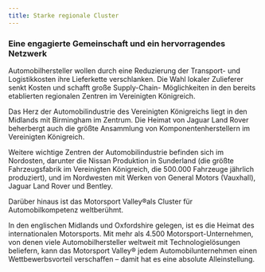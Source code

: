 ```yaml
---
title: Starke regionale Cluster
---
```


### Eine engagierte Gemeinschaft und ein hervorragendes Netzwerk

Automobilhersteller wollen durch eine Reduzierung der Transport- und Logistikkosten ihre Lieferkette verschlanken. Die Wahl lokaler Zulieferer senkt Kosten und schafft große Supply-Chain- Möglichkeiten in den bereits etablierten regionalen Zentren im Vereinigten Königreich.

Das Herz der Automobilindustrie des Vereinigten Königreichs liegt in den Midlands mit Birmingham im Zentrum. Die Heimat von Jaguar Land Rover beherbergt auch die größte Ansammlung von Komponentenherstellern im Vereinigten Königreich.

Weitere wichtige Zentren der Automobilindustrie befinden sich im Nordosten, darunter die Nissan Produktion in Sunderland (die größte Fahrzeugsfabrik im Vereinigten Königreich, die 500.000 Fahrzeuge jährlich produziert), und im Nordwesten mit Werken von General Motors (Vauxhall), Jaguar Land Rover und Bentley.

Darüber hinaus ist das Motorsport Valley®als Cluster für Automobilkompetenz weltberühmt.

In den englischen Midlands und Oxfordshire gelegen, ist es die Heimat des internationalen Motorsports. Mit mehr als 4.500 Motorsport-Unternehmen, von denen viele Automobilhersteller weltweit mit Technologielösungen beliefern, kann das Motorsport Valley® jedem Automobilunternehmen einen Wettbewerbsvorteil verschaffen – damit hat es eine absolute Alleinstellung.
